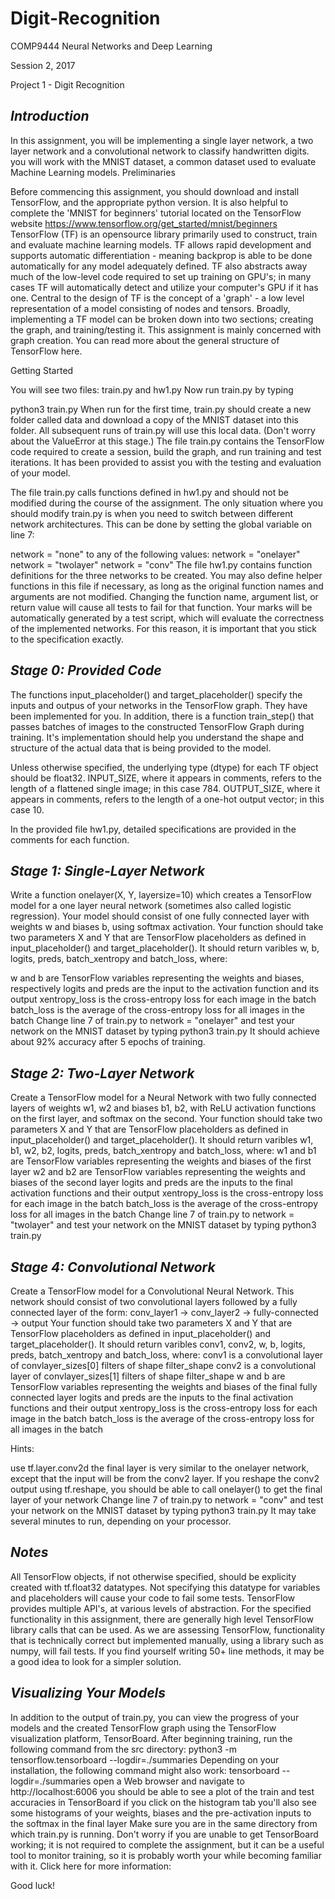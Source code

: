 # Digit-Recognition

COMP9444 Neural Networks and Deep Learning

Session 2, 2017

Project 1 - Digit Recognition

## _Introduction_

In this assignment, you will be implementing a single layer network, a two layer network and a convolutional network to classify handwritten digits. you will work with the MNIST dataset, a common dataset used to evaluate Machine Learning models.
Preliminaries

Before commencing this assignment, you should download and install TensorFlow, and the appropriate python version. It is also helpful to complete the 'MNIST for beginners' tutorial located on the TensorFlow website https://www.tensorflow.org/get_started/mnist/beginners
TensorFlow (TF) is an opensource library primarily used to construct, train and evaluate machine learning models. TF allows rapid development and supports automatic differentiation - meaning backprop is able to be done automatically for any model adequately defined. TF also abstracts away much of the low-level code required to set up training on GPU's; in many cases TF will automatically detect and utilize your computer's GPU if it has one. Central to the design of TF is the concept of a 'graph' - a low level representation of a model consisting of nodes and tensors. Broadly, implementing a TF model can be broken down into two sections; creating the graph, and training/testing it. This assignment is mainly concerned with graph creation. You can read more about the general structure of TensorFlow here.

Getting Started

You will see two files: train.py  and  hw1.py
Now run  train.py  by typing

python3 train.py
When run for the first time,  train.py  should create a new folder called  data  and download a copy of the MNIST dataset into this folder. All subsequent runs of  train.py  will use this local data. (Don't worry about the  ValueError  at this stage.)
The file  train.py  contains the TensorFlow code required to create a session, build the graph, and run training and test iterations. It has been provided to assist you with the testing and evaluation of your model. 

The file  train.py  calls functions defined in hw1.py  and should not be modified during the course of the assignment.  The only situation where you should modify  train.py  is when you need to switch between different network architectures. This can be done by setting the global variable on line 7:

network = "none"
to any of the following values:
network = "onelayer"
network = "twolayer"
network = "conv"
The file  hw1.py  contains function definitions for the three networks to be created. You may also define helper functions in this file if necessary, as long as the original function names and arguments are not modified. Changing the function name, argument list, or return value will cause all tests to fail for that function. Your marks will be automatically generated by a test script, which will evaluate the correctness of the implemented networks. For this reason, it is important that you stick to the specification exactly. 

## _Stage 0: Provided Code_

The functions  input_placeholder()  and target_placeholder()  specify the inputs and outpus of your networks in the TensorFlow graph. They have been implemented for you.
In addition, there is a function  train_step()  that passes batches of images to the constructed TensorFlow Graph during training. It's implementation should help you understand the shape and structure of the actual data that is being provided to the model.

Unless otherwise specified, the underlying type (dtype) for each TF object should be  float32.  INPUT_SIZE, where it appears in comments, refers to the length of a flattened single image; in this case 784.  OUTPUT_SIZE, where it appears in comments, refers to the length of a one-hot output vector; in this case 10.

In the provided file  hw1.py, detailed specifications are provided in the comments for each function.

## _Stage 1: Single-Layer Network_

Write a function  onelayer(X, Y, layersize=10)  which creates a TensorFlow model for a one layer neural network (sometimes also called logistic regression). Your model should consist of one fully connected layer with weights w  and biases  b, using softmax activation.
Your function should take two parameters  X  and  Y that are TensorFlow placeholders as defined in  input_placeholder()  and target_placeholder(). It should return varibles  w, b, logits, preds, batch_xentropy  and  batch_loss, where:

 w  and  b  are TensorFlow variables representing the weights and biases, respectively
 logits  and  preds  are the input to the activation function and its output
 xentropy_loss  is the cross-entropy loss for each image in the batch
 batch_loss  is the average of the cross-entropy loss for all images in the batch
Change line 7 of  train.py  to network = "onelayer" and test your network on the MNIST dataset by typing
python3 train.py
It should achieve about 92% accuracy after 5 epochs of training.


## _Stage 2: Two-Layer Network_

Create a TensorFlow model for a Neural Network with two fully connected layers of weights  w1, w2  and biases  b1, b2, with ReLU activation functions on the first layer, and softmax on the second. Your function should take two parameters  X  and  Y that are TensorFlow placeholders as defined in  input_placeholder()  and target_placeholder(). It should return varibles  w1, b1, w2, b2, logits, preds, batch_xentropy  and  batch_loss, where:
 w1  and  b1  are TensorFlow variables representing the weights and biases of the first layer
 w2  and  b2  are TensorFlow variables representing the weights and biases of the second layer
 logits  and  preds  are the inputs to the final activation functions and their output
 xentropy_loss  is the cross-entropy loss for each image in the batch
 batch_loss  is the average of the cross-entropy loss for all images in the batch
Change line 7 of  train.py  to network = "twolayer" and test your network on the MNIST dataset by typing
python3 train.py

## _Stage 4: Convolutional Network_

Create a TensorFlow model for a Convolutional Neural Network. This network should consist of two convolutional layers followed by a fully connected layer of the form:
conv_layer1 → conv_layer2 → fully-connected → output
Your function should take two parameters  X  and  Y that are TensorFlow placeholders as defined in  input_placeholder()  and target_placeholder(). It should return varibles  conv1, conv2, w, b, logits, preds, batch_xentropy  and  batch_loss, where:
 conv1  is a convolutional layer of  convlayer_sizes[0]  filters of shape  filter_shape
 conv2  is a convolutional layer of  convlayer_sizes[1]  filters of shape  filter_shape
 w  and  b  are TensorFlow variables representing the weights and biases of the final fully connected layer
 logits  and  preds  are the inputs to the final activation functions and their output
 xentropy_loss  is the cross-entropy loss for each image in the batch
 batch_loss  is the average of the cross-entropy loss for all images in the batch

Hints:

use tf.layer.conv2d
the final layer is very similar to the  onelayer  network, except that the input will be from the  conv2  layer. If you reshape the  conv2  output using  tf.reshape, you should be able to call  onelayer()  to get the final layer of your network
Change line 7 of  train.py  to network = "conv" and test your network on the MNIST dataset by typing
python3 train.py
It may take several minutes to run, depending on your processor.

## _Notes_

All TensorFlow objects, if not otherwise specified, should be explicity created with  tf.float32  datatypes. Not specifying this datatype for variables and placeholders will cause your code to fail some tests.
TensorFlow provides multiple API's, at various levels of abstraction. For the specified functionality in this assignment, there are generally high level TensorFlow library calls that can be used. As we are assessing TensorFlow, functionality that is technically correct but implemented manually, using a library such as  numpy, will fail tests. If you find yourself writing 50+ line methods, it may be a good idea to look for a simpler solution.

## _Visualizing Your Models_

In addition to the output of  train.py, you can view the progress of your models and the created TensorFlow graph using the TensorFlow visualization platform, TensorBoard. After beginning training, run the following command from the src directory:
python3 -m tensorflow.tensorboard --logdir=./summaries
Depending on your installation, the following command might also work:
tensorboard --logdir=./summaries
open a Web browser and navigate to  http://localhost:6006
you should be able to see a plot of the train and test accuracies in TensorBoard
if you click on the histogram tab you'll also see some histograms of your weights, biases and the pre-activation inputs to the softmax in the final layer
Make sure you are in the same directory from which train.py is running. Don't worry if you are unable to get TensorBoard working; it is not required to complete the assignment, but it can be a useful tool to monitor training, so it is probably worth your while becoming familiar with it. Click here for more information:


Good luck! 
